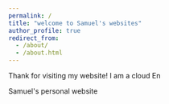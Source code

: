 ```yaml
---
permalink: /
title: "welcome to Samuel's websites"
author_profile: true
redirect_from: 
  - /about/
  - /about.html
---
```


Thank for visiting my website! I am a cloud En

Samuel's personal website

